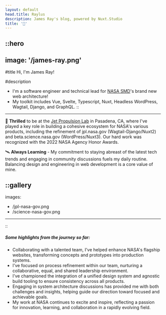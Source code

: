 ```yaml
---
layout: default
head.title: Raylus
description: James Ray's blog, powered by Nuxt.Studio
title: '🤖'
---
```


::hero
---
image: '/james-ray.png'
---
#title
Hi, I'm James Ray!

#description
- I'm a software engineer and technical lead for [NASA SMD](https://beta.science.nasa.gov/)'s brand new web architecture!
- My toolkit includes Vue, Svelte, Typescript, Nuxt, Headless WordPress, Wagtail, Django, and GraphQL.
::

---

💙 **Thrilled** to be at the [Jet Propulsion Lab](https://www.jpl.nasa.gov/) in Pasadena, CA, where I've played a key role in building a cohesive ecosystem for NASA's various products, including the refinement of jpl.nasa.gov (Wagtail-Django/Nuxt2) and beta.science.nasa.gov (WordPress/Nuxt3). Our hard work was recognized with the 2022 NASA Agency Honor Awards.

🛰 **Always Learning** - My commitment to staying abreast of the latest tech trends and engaging in community discussions fuels my daily routine. Balancing design and engineering in web development is a core value of mine.

::gallery
---
images:
  - /jpl-nasa-gov.png
  - /science-nasa-gov.png
---
::

##### Some highlights from the journey so far:

- Collaborating with a talented team, I've helped enhance NASA's flagship websites, transforming concepts and prototypes into production systems.
- I've focused on process refinement within our team, nurturing a collaborative, equal, and shared leadership environment.
- I've championed the integration of a unified design system and agnostic build tooling to ensure consistency across all products.
- Engaging in system architecture discussions has provided me with both challenges and insights, helping guide our direction toward focused and achievable goals.
- My work at NASA continues to excite and inspire, reflecting a passion for innovation, learning, and collaboration in a rapidly evolving field.
